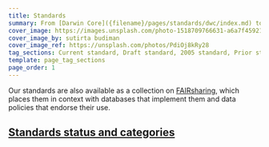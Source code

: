 ```yaml
---
title: Standards
summary: From [Darwin Core]({filename}/pages/standards/dwc/index.md) to [WGSRPD]({filename}/pages/standards/wgsrpd/index.md): TDWG standards aid the exchange of biodiversity information.
cover_image: https://images.unsplash.com/photo-1518709766631-a6a7f45921c3
cover_image_by: sutirta budiman
cover_image_ref: https://unsplash.com/photos/PdiOj8kRy28
tag_sections: Current standard, Draft standard, 2005 standard, Prior standard
template: page_tag_sections
page_order: 1
---
```


Our standards are also available as a collection on [FAIRsharing](https://fairsharing.org/collection/TDWGBiodiversity), which places them in context with databases that implement them and data policies that endorse their use.

## [Standards status and categories](./status-and-categories)  

